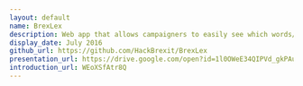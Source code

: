 ```yaml
---
layout: default
name: BrexLex
description: Web app that allows campaigners to easily see which words/phrases are most resonant on Twitter, and which sides are using them.
display_date: July 2016
github_url: https://github.com/HackBrexit/BrexLex
presentation_url: https://drive.google.com/open?id=1l0OWeE34QIPVd_gkPAuZq5afCRTeNqbgG5dL0zXVVqs
introduction_url: WEoXSfAtr8Q
---
```


